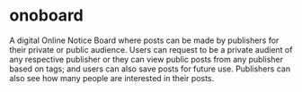 # onoboard
A digital Online Notice Board where posts can be made by publishers for their private or public audience. Users can request to be a private audient of any respective publisher or they can view public posts from any publisher based on tags; and users can also save posts for future use. Publishers can also see how many people are interested in their posts.
